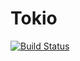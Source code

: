 # Tokio

[![Build Status](https://semaphoreci.com/api/v1/irvis/tokio/branches/master/badge.svg)](https://semaphoreci.com/irvis/tokio)
